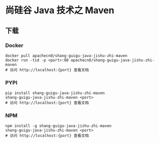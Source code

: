 # 尚硅谷 Java 技术之 Maven

## 下载

### Docker

```
docker pull apachecn0/shang-guigu-java-jishu-zhi-maven
docker run -tid -p <port>:80 apachecn0/shang-guigu-java-jishu-zhi-maven
# 访问 http://localhost:{port} 查看文档
```

### PYPI

```
pip install shang-guigu-java-jishu-zhi-maven
shang-guigu-java-jishu-zhi-maven <port>
# 访问 http://localhost:{port} 查看文档
```

### NPM

```
npm install -g shang-guigu-java-jishu-zhi-maven
shang-guigu-java-jishu-zhi-maven <port>
# 访问 http://localhost:{port} 查看文档
```